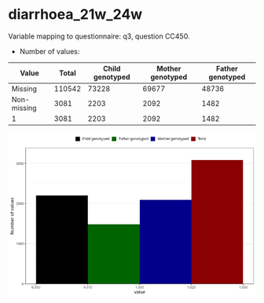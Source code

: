 # diarrhoea_21w_24w
Variable mapping to questionnaire: q3, question CC450.
- Number of values:

| Value | Total | Child genotyped | Mother genotyped | Father genotyped |
| ----- | ----- | --------------- | ---------------- | ---------------- |
| Missing | 110542 | 73228 | 69677 | 48736 |
| Non-missing | 3081 | 2203 | 2092 | 1482 |
| 1 | 3081 | 2203 | 2092 | 1482 |



![](diarrhoea_21w_24w_n.png)



